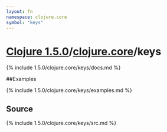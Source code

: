 ```yaml
---
layout: fn
namespace: clojure.core
symbol: "keys"
---
```


# [Clojure 1.5.0](../../)/[clojure.core](../)/keys

{% include 1.5.0/clojure.core/keys/docs.md %}

##Examples

{% include 1.5.0/clojure.core/keys/examples.md %}
## Source
{% include 1.5.0/clojure.core/keys/src.md %}


